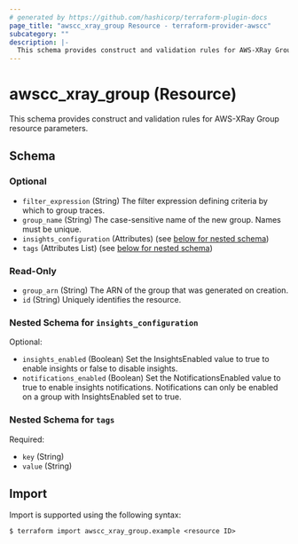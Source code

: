 ```yaml
---
# generated by https://github.com/hashicorp/terraform-plugin-docs
page_title: "awscc_xray_group Resource - terraform-provider-awscc"
subcategory: ""
description: |-
  This schema provides construct and validation rules for AWS-XRay Group resource parameters.
---
```


# awscc_xray_group (Resource)

This schema provides construct and validation rules for AWS-XRay Group resource parameters.



<!-- schema generated by tfplugindocs -->
## Schema

### Optional

- `filter_expression` (String) The filter expression defining criteria by which to group traces.
- `group_name` (String) The case-sensitive name of the new group. Names must be unique.
- `insights_configuration` (Attributes) (see [below for nested schema](#nestedatt--insights_configuration))
- `tags` (Attributes List) (see [below for nested schema](#nestedatt--tags))

### Read-Only

- `group_arn` (String) The ARN of the group that was generated on creation.
- `id` (String) Uniquely identifies the resource.

<a id="nestedatt--insights_configuration"></a>
### Nested Schema for `insights_configuration`

Optional:

- `insights_enabled` (Boolean) Set the InsightsEnabled value to true to enable insights or false to disable insights.
- `notifications_enabled` (Boolean) Set the NotificationsEnabled value to true to enable insights notifications. Notifications can only be enabled on a group with InsightsEnabled set to true.


<a id="nestedatt--tags"></a>
### Nested Schema for `tags`

Required:

- `key` (String)
- `value` (String)

## Import

Import is supported using the following syntax:

```shell
$ terraform import awscc_xray_group.example <resource ID>
```
